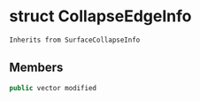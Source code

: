 # struct CollapseEdgeInfo


```cpp
Inherits from SurfaceCollapseInfo
```



## Members

```cpp
public vector modified

```



